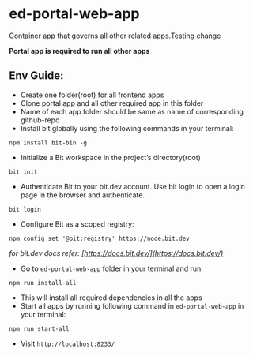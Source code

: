 # ed-portal-web-app
Container app that governs all other related apps.Testing change

**Portal app is required to run all other apps**

## Env Guide: 
- Create one folder(root) for all frontend apps  
- Clone portal app and all other required app in this folder    
- Name of each app folder should be same as name of corresponding github-repo
- Install bit globally using the following commands in your terminal:  
```
npm install bit-bin -g
```  
- Initialize a Bit workspace in the project’s directory(root)  
```
bit init
```  
- Authenticate Bit to your bit.dev account. Use bit login to open a login page in the browser and authenticate.  
```
bit login
```  
- Configure Bit as a scoped registry:  
```
npm config set '@bit:registry' https://node.bit.dev
```   
_for bit.dev docs refer: [https://docs.bit.dev/](https://docs.bit.dev/)_   
- Go to `ed-portal-web-app` folder in your terminal and run:  
```
npm run install-all
```  
- This will install all required dependencies in all the apps
- Start all apps by running following command in `ed-portal-web-app` in your terminal:
```
npm run start-all
```
- Visit  `http://localhost:8233/`
